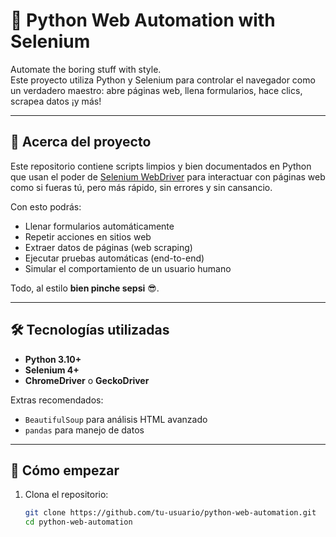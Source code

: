 # 🚀 Python Web Automation with Selenium

Automate the boring stuff with style.  
Este proyecto utiliza Python y Selenium para controlar el navegador como un verdadero maestro: abre páginas web, llena formularios, hace clics, scrapea datos ¡y más!

---

## 🧠 Acerca del proyecto

Este repositorio contiene scripts limpios y bien documentados en Python que usan el poder de [Selenium WebDriver](https://www.selenium.dev/) para interactuar con páginas web como si fueras tú, pero más rápido, sin errores y sin cansancio.

Con esto podrás:

- Llenar formularios automáticamente
- Repetir acciones en sitios web
- Extraer datos de páginas (web scraping)
- Ejecutar pruebas automáticas (end-to-end)
- Simular el comportamiento de un usuario humano

Todo, al estilo **bien pinche sepsi** 😎.

---

## 🛠️ Tecnologías utilizadas

- **Python 3.10+**
- **Selenium 4+**
- **ChromeDriver** o **GeckoDriver**

Extras recomendados:
- `BeautifulSoup` para análisis HTML avanzado
- `pandas` para manejo de datos

---

## 🚦 Cómo empezar

1. Clona el repositorio:
   ```bash
   git clone https://github.com/tu-usuario/python-web-automation.git
   cd python-web-automation

